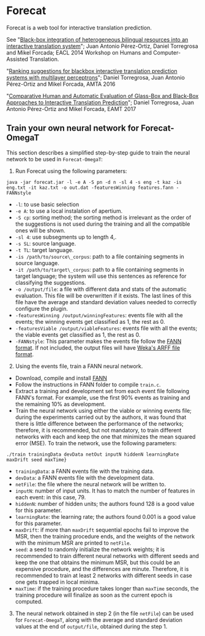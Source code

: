 Forecat
=======

Forecat is a web tool for interactive translation prediction.

See "[Black-box integration of heterogeneous bilingual resources into an interactive translation system](https://sites.google.com/site/hacat2014/program/papers/HaCaT09.pdf?attredirects=0)"; Juan Antonio Pérez-Ortiz, Daniel Torregrosa and Mikel Forcada; EACL 2014 Workshop on Humans and Computer-Assisted Translation. 

"[Ranking suggestions for blackbox interactive translation prediction systems with multilayer perceptrons](https://scholar.google.es/citations?view_op=view_citation&citation_for_view=ZHU6W5oAAAAJ:3fE2CSJIrl8C)"; Daniel Torregrosa, Juan Antonio Pérez-Ortiz and Mikel Forcada, AMTA 2016

"[Comparative Human and Automatic Evaluation of Glass-Box and Black-Box Approaches to Interactive Translation Prediction](https://scholar.google.es/citations?view_op=view_citation&citation_for_view=ZHU6W5oAAAAJ:_kc_bZDykSQC)"; Daniel Torregrosa, Juan Antonio Pérez-Ortiz and Mikel Forcada, EAMT 2017

## Train your own neural network for Forecat-OmegaT


This section describes a simplified step-by-step guide to train the neural network to be used in `Forecat-OmegaT`:
1. Run Forecat using the following parameters:
```
java -jar forecat.jar -l -e A -S pn -d n -sl 4 -s eng -t kaz -is eng.txt -it kaz.txt -o out.dat -featuresWinning features.fann -FANNstyle
```
  * `-l`: to use basic selection 
  * `-e A`: to use a local instalation of apertium.
  * `-S cp`: sorting method; the sorting method is irrelevant as the order of the suggestions is not used during the training and all the compatible ones will be shown. 
  * `-sl 4`: use subsegments up to length 4,.
  * `-s SL`: source language.
  * `-t TL`: target language.
  * `-is /path/to/source\_corpus`: path to a file containing segments in source language.
  * `-it /path/to/target\_corpus`: path to a file containing segments in target language; the system will use this sentences as reference for classifying the suggestions.
  * `-o /output/file`: a file with different data and stats of the automatic evaluation. This file will be overwritten if it exists. The last lines of this file have the average and standard deviation values needed to correctly configure the plugin.
  * `-featuresWinning /output/winningFeatures`: events file with all the events; the winning events get classified as 1, the rest as 0.
  * `-featuresViable /output/viableFeatures`: events file with all the events; the viable events get classified as 1, the rest as 0. 
  * `-FANNstyle`: This parameter makes the events file follow the [FANN format](\url{http://leenissen.dk/fann/wp/help/getting-started/}). If not included, the output files will have [Weka's ARFF file format](\url{http://www.cs.waikato.ac.nz/ml/weka/arff.html).

2. Using the events file, train a FANN neural network. 
  * Download, compile and install [FANN](\url{http://leenissen.dk/fann/wp/)
  * Follow the instructions in FANN folder to compile `train.c`. 
  * Extract a training and development set from each event file following FANN's format. For example, use the first 90% events as training and the remaining 10% as development.
  * Train the neural network using either the viable or winning events file; during the experiments carried out by the authors, it was found that there is little difference between the performance of the networks; therefore, it is recommended, but not mandatory, to train different networks with each and keep the one that minimizes the mean squared error (MSE). To train the network, use the following parameters:

```
./train trainingData devData netOut inputN hiddenN learningRate maxDrift seed maxTime}
```

  * `trainingData`: a FANN events file with the training data.
  * `devData`: a FANN events file with the development data. 
  * `netFile`: the file where the neural network will be written to.
  * `inputN`: number of input units. It has to match the number of features in each event: in this case, 79.
  * `hiddenN`: number of hidden units; the authors found 128 is a good value for this parameter.
  * `learningRate`: the learning rate; the authors found 0.001 is a good value for this parameter.
  * `maxDrift`: if more than `maxDrift` sequential epochs fail to improve the MSR, then the training procedure ends, and the weights of the network with the minimum MSR are printed to `netFile`.
  * `seed`: a seed to randomly initialize the network weights; it is recommended to train different neural networks with different seeds and keep the one that obtains the minimum MSR, but this could be an expensive procedure, and the differences are minute. Therefore, it is recommended to train at least 2 networks with different seeds in case one gets trapped in local minima.
  * `maxTime`: if the training procedure takes longer than `maxTime` seconds, the training procedure will finalize as soon as the current epoch is computed.

3. The neural network obtained in step 2 (in the file `netFile`) can be used for `Forecat-OmegaT`, along with the average and standard deviation values at the end of `output/file`, obtained during the step 1.
